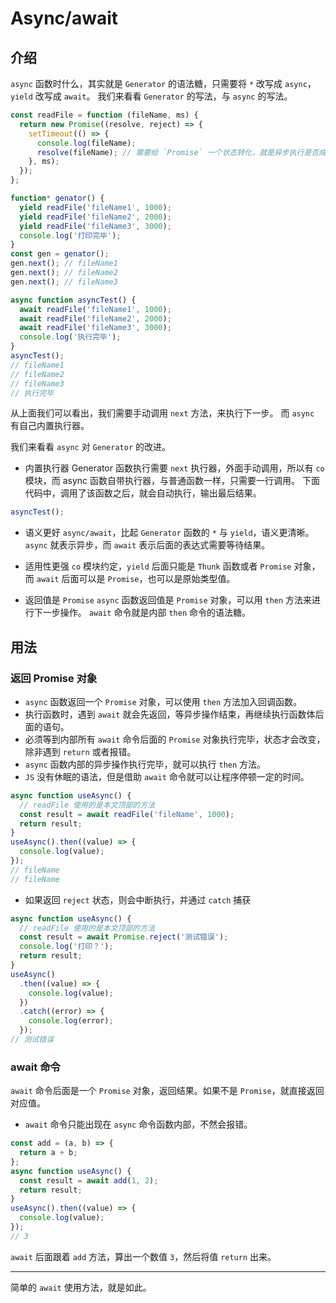 # Async/await

## 介绍

`async` 函数时什么，其实就是 `Generator` 的语法糖，只需要将 `*` 改写成 `async`，`yield` 改写成 `await`。
我们来看看 `Generator` 的写法，与 `async` 的写法。

```javascript
const readFile = function (fileName, ms) {
  return new Promise((resolve, reject) => {
    setTimeout(() => {
      console.log(fileName);
      resolve(fileName); // 需要给 `Promise` 一个状态转化，就是异步执行是否成功
    }, ms);
  });
};

function* genator() {
  yield readFile('fileName1', 1000);
  yield readFile('fileName2', 2000);
  yield readFile('fileName3', 3000);
  console.log('打印完毕');
}
const gen = genator();
gen.next(); // fileName1
gen.next(); // fileName2
gen.next(); // fileName3

async function asyncTest() {
  await readFile('fileName1', 1000);
  await readFile('fileName2', 2000);
  await readFile('fileName3', 3000);
  console.log('执行完毕');
}
asyncTest();
// fileName1
// fileName2
// fileName3
// 执行完毕
```

从上面我们可以看出，我们需要手动调用 `next` 方法，来执行下一步。
而 `async` 有自己内置执行器。

我们来看看 `async` 对 `Generator` 的改进。

- 内置执行器
  Generator 函数执行需要 `next` 执行器，外面手动调用，所以有 `co` 模块，而 async 函数自带执行器，与普通函数一样，只需要一行调用。
  下面代码中，调用了该函数之后，就会自动执行，输出最后结果。

```javascript
asyncTest();
```

- 语义更好
  `async/await`，比起 `Generator` 函数的 `*` 与 `yield`，语义更清晰。 `async` 就表示异步，而 `await` 表示后面的表达式需要等待结果。

- 适用性更强
  `co` 模块约定，`yield` 后面只能是 `Thunk` 函数或者 `Promise` 对象，而 `await` 后面可以是 `Promise`，也可以是原始类型值。

- 返回值是 `Promise`
  `async` 函数返回值是 `Promise` 对象，可以用 `then` 方法来进行下一步操作。
  `await` 命令就是内部 `then` 命令的语法糖。

## 用法

### 返回 Promise 对象

- `async` 函数返回一个 `Promise` 对象，可以使用 `then` 方法加入回调函数。
- 执行函数时，遇到 `await` 就会先返回，等异步操作结束，再继续执行函数体后面的语句。
- 必须等到内部所有 `await` 命令后面的 `Promise` 对象执行完毕，状态才会改变，除非遇到 `return` 或者报错。
- `async` 函数内部的异步操作执行完毕，就可以执行 `then` 方法。
- `JS` 没有休眠的语法，但是借助 `await` 命令就可以让程序停顿一定的时间。

```javascript
async function useAsync() {
  // readFile 使用的是本文顶部的方法
  const result = await readFile('fileName', 1000);
  return result;
}
useAsync().then((value) => {
  console.log(value);
});
// fileName
// fileName
```

- 如果返回 `reject` 状态，则会中断执行，并通过 `catch` 捕获

```javascript
async function useAsync() {
  // readFile 使用的是本文顶部的方法
  const result = await Promise.reject('测试错误');
  console.log('打印？');
  return result;
}
useAsync()
  .then((value) => {
    console.log(value);
  })
  .catch((error) => {
    console.log(error);
  });
// 测试错误
```

### await 命令

`await` 命令后面是一个 `Promise` 对象，返回结果。如果不是 `Promise`，就直接返回对应值。

- `await` 命令只能出现在 `async` 命令函数内部，不然会报错。

```javascript
const add = (a, b) => {
  return a + b;
};
async function useAsync() {
  const result = await add(1, 2);
  return result;
}
useAsync().then((value) => {
  console.log(value);
});
// 3
```

`await` 后面跟着 `add` 方法，算出一个数值 `3`，然后将值 `return` 出来。

---

简单的 `await` 使用方法，就是如此。
